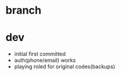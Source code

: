 # branch

# dev

- initial first committed
- auth(phone/email) works
- playing roled for original codes(backups)
